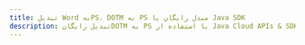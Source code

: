 ---title: تبدیل Word بهPS، DOTM به PS مبدل رایگان یا Java SDKdescription: تبدیل رایگانDOTM به PS با استفاده از Java Cloud APIs & SDK. همچنین اسناد Microsoft Word و OpenOffice را در Cloud ایجاد، ویرایش و رندر کنید.---